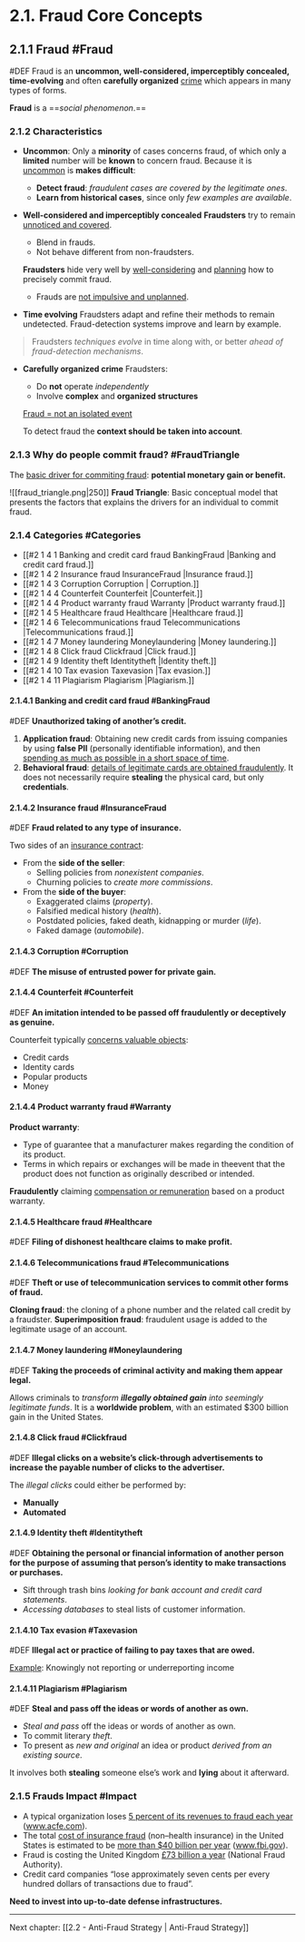 # 2.1. Fraud Core Concepts

## 2.1.1 Fraud #Fraud
#DEF Fraud is an **uncommon, well-considered, imperceptibly concealed, time-evolving** and often **carefully organized** <u>crime</u> which appears in many types of forms.

**Fraud** is a ==*social phenomenon*.==

### 2.1.2 Characteristics
- **Uncommon**: Only a **minority** of cases concerns fraud, of which only a **limited** number will be **known** to concern fraud.
	Because it is <u>uncommon</u> is **makes difficult**:
	- **Detect fraud**: *fraudulent cases are covered by the legitimate ones*.
	- **Learn from historical cases**, since only *few examples are available*.
- **Well-considered and imperceptibly concealed**
	**Fraudsters** try to remain <u>unnoticed and covered</u>.
	- Blend in frauds.
	- Not behave different from non-fraudsters.
	
	**Fraudsters** hide very well by <u>well-considering</u> and
	<u>planning</u> how to precisely commit fraud.
	- Frauds are <u>not impulsive and unplanned</u>.
- **Time evolving**
	Fraudsters adapt and refine their methods to remain undetected.
	Fraud-detection systems improve and learn by example.

> Fraudsters *techniques evolve* in time along with, or better *ahead of fraud-detection mechanisms*.
- **Carefully organized crime**
	Fraudsters:
	- Do **not** operate *independently*
	- Involve **complex** and **organized structures**

	<u>Fraud = not an isolated event</u>

	To detect fraud the **context should be taken into account**.

### 2.1.3 Why do people commit fraud? #FraudTriangle
The <u>basic driver for commiting fraud</u>: **potential monetary gain or benefit.**

![[fraud_triangle.png|250]] 
**Fraud Triangle**: 
Basic conceptual model that presents the factors that explains the drivers for an individual to commit fraud.

### 2.1.4 Categories #Categories
- [[#2 1 4 1 Banking and credit card fraud BankingFraud |Banking and credit card fraud.]]
- [[#2 1 4 2 Insurance fraud InsuranceFraud |Insurance fraud.]]
- [[#2 1 4 3 Corruption Corruption | Corruption.]]
- [[#2 1 4 4 Counterfeit Counterfeit |Counterfeit.]]
- [[#2 1 4 4 Product warranty fraud Warranty |Product warranty fraud.]]
- [[#2 1 4 5 Healthcare fraud Healthcare |Healthcare fraud.]]
- [[#2 1 4 6 Telecommunications fraud Telecommunications |Telecommunications fraud.]]
- [[#2 1 4 7 Money laundering Moneylaundering |Money laundering.]]
- [[#2 1 4 8 Click fraud Clickfraud |Click fraud.]]
- [[#2 1 4 9 Identity theft Identitytheft |Identity theft.]]
- [[#2 1 4 10 Tax evasion Taxevasion |Tax evasion.]]
- [[#2 1 4 11 Plagiarism Plagiarism |Plagiarism.]]

#### 2.1.4.1 Banking and credit card fraud #BankingFraud
#DEF **Unauthorized taking of another’s credit.**
1. **Application fraud**: Obtaining new credit cards from issuing companies by using **false PII** (personally identifiable information), and then <u>spending as much as possible in a short space of time</u>.
2. **Behavioral fraud**: <u>details of legitimate cards are obtained fraudulently</u>. It does not necessarily require **stealing** the physical card, but only **credentials**.

#### 2.1.4.2 Insurance fraud #InsuranceFraud
#DEF **Fraud related to any type of insurance.**

Two sides of an <u>insurance contract</u>:
- From the **side of the seller**:
	- Selling policies from *nonexistent companies*.
	- Churning policies to *create more commissions*.
- From the **side of the buyer**:
	- Exaggerated claims (*property*).
	- Falsified medical history (*health*).
	- Postdated policies, faked death, kidnapping or murder (*life*).
	- Faked damage (*automobile*).

#### 2.1.4.3 Corruption #Corruption
#DEF **The misuse of entrusted power for private gain.**

#### 2.1.4.4 Counterfeit #Counterfeit
#DEF **An imitation intended to be passed off fraudulently or deceptively as genuine.**

Counterfeit typically <u>concerns valuable objects</u>:
- Credit cards
- Identity cards
- Popular products
- Money

#### 2.1.4.4 Product warranty fraud #Warranty
**Product warranty**:
- Type of guarantee that a manufacturer makes regarding the condition of its product.
- Terms in which repairs or exchanges will be made in theevent that the product does not function as originally described or intended.

**Fraudulently** claiming <u>compensation or remuneration</u> based on a product warranty.

#### 2.1.4.5 Healthcare fraud #Healthcare
#DEF **Filing of dishonest healthcare claims to make profit.**

#### 2.1.4.6 Telecommunications fraud #Telecommunications
#DEF **Theft or use of telecommunication services to commit other forms of fraud.**

**Cloning fraud**: the cloning of a phone number and the related call credit by a fraudster.
**Superimposition fraud**: fraudulent usage is added to the legitimate usage of an account.

#### 2.1.4.7 Money laundering #Moneylaundering
#DEF **Taking the proceeds of criminal activity and making them appear legal.**

Allows criminals to *transform **illegally obtained gain** into seemingly legitimate funds*.
It is a **worldwide problem**, with an estimated $300 billion gain in the United States.

#### 2.1.4.8 Click fraud #Clickfraud
#DEF **Illegal clicks on a website’s click-through advertisements to increase the payable number of clicks to the advertiser.**

The *illegal clicks* could either be performed by:
- **Manually**
- **Automated**

#### 2.1.4.9 Identity theft #Identitytheft
#DEF **Obtaining the personal or financial information of another person for the purpose of assuming that person’s identity to make transactions or purchases.**

- Sift through trash bins *looking for bank account and credit card statements*.
- *Accessing databases* to steal lists of customer information.

#### 2.1.4.10 Tax evasion #Taxevasion
#DEF **Illegal act or practice of failing to pay taxes that are owed.**

<u>Example</u>:  Knowingly not reporting or underreporting income

#### 2.1.4.11 Plagiarism #Plagiarism
#DEF **Steal and pass off the ideas or words of another as own.**

- *Steal and pass* off the ideas or words of another as own.
- To commit literary *theft*.
- To present as *new and original* an idea or product *derived from an existing source*.

It involves both **stealing** someone else’s work and **lying** about it afterward.

### 2.1.5 Frauds Impact #Impact
- A typical organization loses <u>5 percent of its revenues to fraud each year</u> (www.acfe.com).
- The total <u>cost of insurance fraud</u> (non–health insurance) in the United States is estimated to be <u>more than $40 billion per year</u> (www.fbi.gov).
- Fraud is costing the United Kingdom <u>£73 billion a year</u> (National Fraud Authority).
- Credit card companies “lose approximately seven cents per every hundred dollars of transactions due to fraud”.

**Need to invest into up-to-date defense infrastructures.**

---
Next chapter: [[2.2 - Anti-Fraud Strategy | Anti-Fraud Strategy]]